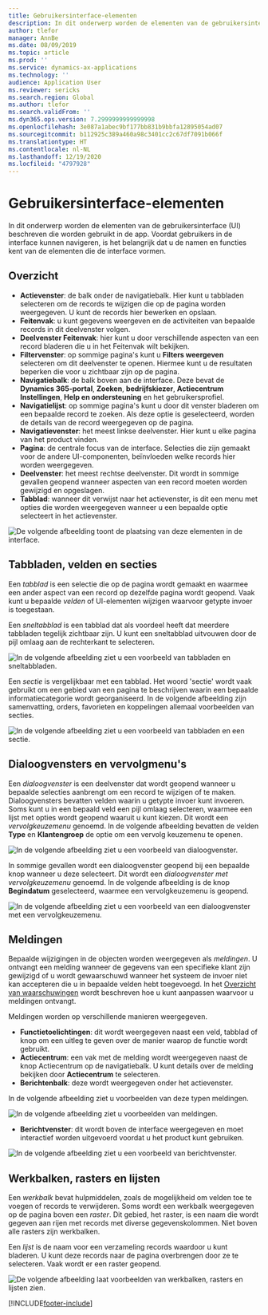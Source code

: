 ```yaml
---
title: Gebruikersinterface-elementen
description: In dit onderwerp worden de elementen van de gebruikersinterface (UI) in de app beschreven.
author: tlefor
manager: AnnBe
ms.date: 08/09/2019
ms.topic: article
ms.prod: ''
ms.service: dynamics-ax-applications
ms.technology: ''
audience: Application User
ms.reviewer: sericks
ms.search.region: Global
ms.author: tlefor
ms.search.validFrom: ''
ms.dyn365.ops.version: 7.2999999999999998
ms.openlocfilehash: 3e087a1abec9bf177bb831b9bbfa12895054ad07
ms.sourcegitcommit: b112925c389a460a98c3401cc2c67df7091b066f
ms.translationtype: HT
ms.contentlocale: nl-NL
ms.lasthandoff: 12/19/2020
ms.locfileid: "4797928"
---
```

# <a name="user-interface-elements"></a>Gebruikersinterface-elementen

In dit onderwerp worden de elementen van de gebruikersinterface (UI) beschreven die worden gebruikt in de app. Voordat gebruikers in de interface kunnen navigeren, is het belangrijk dat u de namen en functies kent van de elementen die de interface vormen.

## <a name="overview"></a>Overzicht

- **Actievenster**: de balk onder de navigatiebalk. Hier kunt u tabbladen selecteren om de records te wijzigen die op de pagina worden weergegeven. U kunt de records hier bewerken en opslaan.  
- **Feitenvak**: u kunt gegevens weergeven en de activiteiten van bepaalde records in dit deelvenster volgen.  
- **Deelvenster Feitenvak**: hier kunt u door verschillende aspecten van een record bladeren die u in het Feitenvak wilt bekijken.  
- **Filtervenster**: op sommige pagina's kunt u **Filters weergeven** selecteren om dit deelvenster te openen. Hiermee kunt u de resultaten beperken die voor u zichtbaar zijn op de pagina.  
- **Navigatiebalk**: de balk boven aan de interface. Deze bevat de **Dynamics 365-portal**, **Zoeken**, **bedrijfskiezer**, **Actiecentrum** **Instellingen**, **Help en ondersteuning** en het gebruikersprofiel.  
- **Navigatielijst**: op sommige pagina's kunt u door dit venster bladeren om een bepaalde record te zoeken. Als deze optie is geselecteerd, worden de details van de record weergegeven op de pagina.  
- **Navigatievenster**: het meest linkse deelvenster. Hier kunt u elke pagina van het product vinden.  
- **Pagina**: de centrale focus van de interface. Selecties die zijn gemaakt voor de andere UI-componenten, beïnvloeden welke records hier worden weergegeven.  
- **Deelvenster**: het meest rechtse deelvenster. Dit wordt in sommige gevallen geopend wanneer aspecten van een record moeten worden gewijzigd en opgeslagen.  
- **Tabblad**: wanneer dit verwijst naar het actievenster, is dit een menu met opties die worden weergegeven wanneer u een bepaalde optie selecteert in het actievenster.  

![De volgende afbeelding toont de plaatsing van deze elementen in de interface.](media/user-interface-01.png)

## <a name="tabs-fields-and-sections"></a>Tabbladen, velden en secties

Een *tabblad* is een selectie die op de pagina wordt gemaakt en waarmee een ander aspect van een record op dezelfde pagina wordt geopend. Vaak kunt u bepaalde *velden* of UI-elementen wijzigen waarvoor getypte invoer is toegestaan. 

Een *sneltabblad* is een tabblad dat als voordeel heeft dat meerdere tabbladen tegelijk zichtbaar zijn. U kunt een sneltabblad uitvouwen door de pijl omlaag aan de rechterkant te selecteren.

![In de volgende afbeelding ziet u een voorbeeld van tabbladen en sneltabbladen.](media/user-interface-02.png)

Een *sectie* is vergelijkbaar met een tabblad. Het woord 'sectie' wordt vaak gebruikt om een gebied van een pagina te beschrijven waarin een bepaalde informatiecategorie wordt georganiseerd. In de volgende afbeelding zijn samenvatting, orders, favorieten en koppelingen allemaal voorbeelden van secties.

![In de volgende afbeelding ziet u een voorbeeld van tabbladen en een sectie.](media/user-interface-03.png)

## <a name="dialog-boxes-and-drop-down-menus"></a>Dialoogvensters en vervolgmenu's

Een *dialoogvenster* is een deelvenster dat wordt geopend wanneer u bepaalde selecties aanbrengt om een record te wijzigen of te maken. Dialoogvensters bevatten velden waarin u getypte invoer kunt invoeren. Soms kunt u in een bepaald veld een pijl omlaag selecteren, waarmee een lijst met opties wordt geopend waaruit u kunt kiezen. Dit wordt een *vervolgkeuzemenu* genoemd. In de volgende afbeelding bevatten de velden **Type** en **Klantengroep** de optie om een vervolg keuzemenu te openen.

![In de volgende afbeelding ziet u een voorbeeld van dialoogvenster.](media/user-interface-04.png)

In sommige gevallen wordt een dialoogvenster geopend bij een bepaalde knop wanneer u deze selecteert. Dit wordt een *dialoogvenster met vervolgkeuzemenu* genoemd. In de volgende afbeelding is de knop **Begindatum** geselecteerd, waarmee een vervolgkeuzemenu is geopend.

![In de volgende afbeelding ziet u een voorbeeld van een dialoogvenster met een vervolgkeuzemenu.](media/user-interface-05.png)

## <a name="notifications"></a>Meldingen

Bepaalde wijzigingen in de objecten worden weergegeven als *meldingen*. U ontvangt een melding wanneer de gegevens van een specifieke klant zijn gewijzigd of u wordt gewaarschuwd wanneer het systeem de invoer niet kan accepteren die u in bepaalde velden hebt toegevoegd. In het [Overzicht van waarschuwingen](../get-started/alerts-overview.md) wordt beschreven hoe u kunt aanpassen waarvoor u meldingen ontvangt.

Meldingen worden op verschillende manieren weergegeven.
- **Functietoelichtingen**: dit wordt weergegeven naast een veld, tabblad of knop om een uitleg te geven over de manier waarop de functie wordt gebruikt. 
- **Actiecentrum**: een vak met de melding wordt weergegeven naast de knop Actiecentrum op de navigatiebalk. U kunt details over de melding bekijken door **Actiecentrum** te selecteren.  
- **Berichtenbalk**: deze wordt weergegeven onder het actievenster.  

In de volgende afbeelding ziet u voorbeelden van deze typen meldingen.

![In de volgende afbeelding ziet u voorbeelden van meldingen.](media/user-interface-06.png)

- **Berichtvenster**: dit wordt boven de interface weergegeven en moet interactief worden uitgevoerd voordat u het product kunt gebruiken.  

![In de volgende afbeelding ziet u een voorbeeld van berichtvenster.](media/user-interface-07.png)

## <a name="toolbars-grids-and-lists"></a>Werkbalken, rasters en lijsten

Een *werkbalk* bevat hulpmiddelen, zoals de mogelijkheid om velden toe te voegen of records te verwijderen. Soms wordt een werkbalk weergegeven op de pagina boven een *raster*. Dit gebied, het raster, is een naam die wordt gegeven aan rijen met records met diverse gegevenskolommen. Niet boven alle rasters zijn werkbalken.

Een *lijst* is de naam voor een verzameling records waardoor u kunt bladeren. U kunt deze records naar de pagina overbrengen door ze te selecteren. Vaak wordt er een raster geopend.

![De volgende afbeelding laat voorbeelden van werkbalken, rasters en lijsten zien.](media/user-interface-08.png)


[!INCLUDE[footer-include](../../../includes/footer-banner.md)]